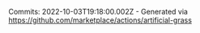 Commits: 2022-10-03T19:18:00.002Z - Generated via https://github.com/marketplace/actions/artificial-grass
<br>
